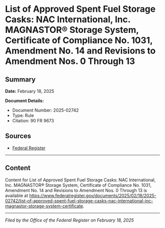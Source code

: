 # List of Approved Spent Fuel Storage Casks: NAC International, Inc. MAGNASTOR® Storage System, Certificate of Compliance No. 1031, Amendment No. 14 and Revisions to Amendment Nos. 0 Through 13

## Summary

**Date:** February 18, 2025

**Document Details:**
- Document Number: 2025-02742
- Type: Rule
- Citation: 90 FR 9673

## Sources
- [Federal Register](https://www.federalregister.gov/documents/2025/02/18/2025-02742/list-of-approved-spent-fuel-storage-casks-nac-international-inc-magnastor-storage-system-certificate)

---

## Content

Content for List of Approved Spent Fuel Storage Casks: NAC International, Inc. MAGNASTOR® Storage System, Certificate of Compliance No. 1031, Amendment No. 14 and Revisions to Amendment Nos. 0 Through 13 is available at https://www.federalregister.gov/documents/2025/02/18/2025-02742/list-of-approved-spent-fuel-storage-casks-nac-international-inc-magnastor-storage-system-certificate.

---

*Filed by the Office of the Federal Register on February 18, 2025*
